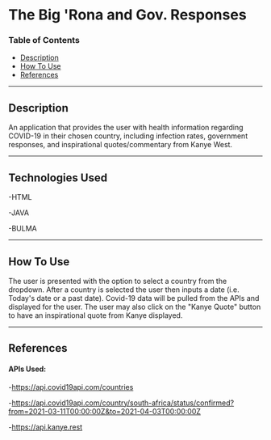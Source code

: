 # The Big 'Rona and Gov. Responses

### Table of Contents

- [Description](#discription)
- [How To Use](#how-to-use)
- [References](#references)

---

## Description

An application that provides the user with health information regarding COVID-19 in their chosen country, including infection rates, government responses, and inspirational quotes/commentary from Kanye West.

---

## Technologies Used

-HTML

-JAVA

-BULMA

---

## How To Use

The user is presented with the option to select a country from the dropdown. After a country is selected the user then inputs a date (i.e. Today's date or a past date). Covid-19 data will be pulled from the APIs and displayed for the user. The user may also click on the "Kanye Quote" button to have an inspirational quote from Kanye displayed.

---

## References

#### APIs Used:
-https://api.covid19api.com/countries

-https://api.covid19api.com/country/south-africa/status/confirmed?from=2021-03-11T00:00:00Z&to=2021-04-03T00:00:00Z

-https://api.kanye.rest 